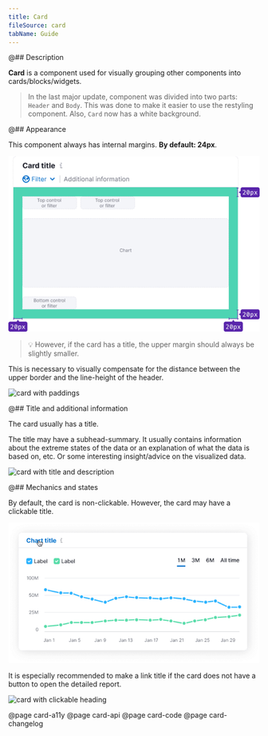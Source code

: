```yaml
---
title: Card
fileSource: card
tabName: Guide
---
```


@## Description

**Card** is a component used for visually grouping other components into cards/blocks/widgets.

> In the last major update, component was divided into two parts: `Header` and `Body`. This was done to make it easier to use the restyling component. Also, `Card` now has a white background.

@## Appearance

This component always has internal margins. **By default: 24px**.

![card with default paddings](static/card-paddings2.png)

> 💡 However, if the card has a title, the upper margin should always be slightly smaller.

This is necessary to visually compensate for the distance between the upper border and the line-height of the header.

![card with paddings](static/card-paddings.png)

@## Title and additional information

The card usually has a title.

The title may have a subhead-summary. It usually contains information about the extreme states of the data or an explanation of what the data is based on, etc. Or some interesting insight/advice on the visualized data.

![card with title and description](static/card-title-and-description.png)

@## Mechanics and states

By default, the card is non-clickable. However, the card may have a clickable title.

![card with clickable heading](static/card-clickable.png)

It is especially recommended to make a link title if the card does not have a button to open the detailed report.

![card with clickable heading](static/card-clickable-2.png)

@page card-a11y
@page card-api
@page card-code
@page card-changelog
